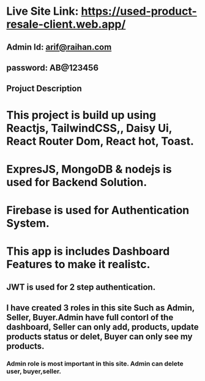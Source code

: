 # Live Site Link: https://used-product-resale-client.web.app/
## Admin Id: arif@raihan.com
## password: AB@123456 
## Projuct Description
# This project is build up using Reactjs, TailwindCSS,, Daisy Ui, React Router Dom, React hot, Toast.
# ExpresJS, MongoDB & nodejs is used for Backend Solution.
# Firebase is used for Authentication System.
# This app is includes Dashboard Features to make it realistc.
## JWT is used for 2 step authentication.
## I have created 3 roles in this site Such as Admin, Seller, Buyer.Admin have full contorl of the dashboard, Seller can only add, products, update products status or delet, Buyer can only see my products.
### Admin role is most important in this site. Admin can delete user, buyer,seller.


